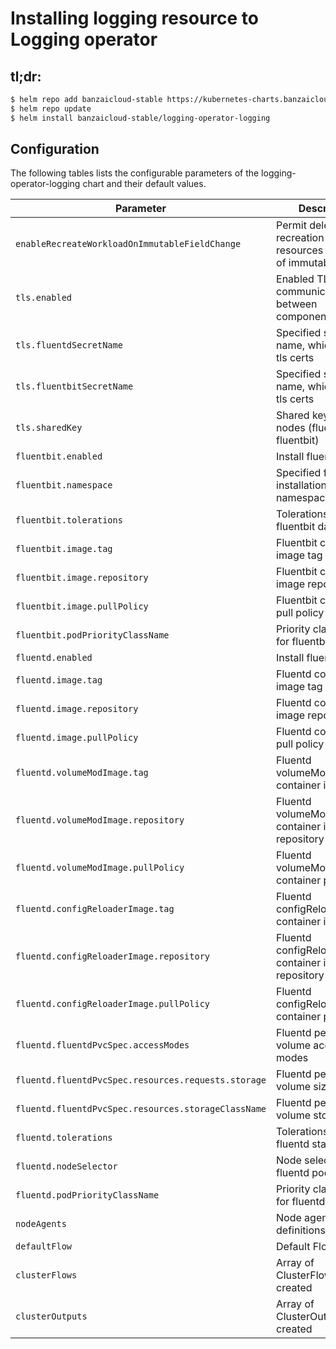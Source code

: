 # Installing logging resource to Logging operator

## tl;dr:

```bash
$ helm repo add banzaicloud-stable https://kubernetes-charts.banzaicloud.com
$ helm repo update
$ helm install banzaicloud-stable/logging-operator-logging
```

## Configuration

The following tables lists the configurable parameters of the logging-operator-logging chart and their default values.

| Parameter                                           | Description                                                              | Default                                                   |
| --------------------------------------------------- | ------------------------------------------------------                   |-----------------------------------------------------------|
| `enableRecreateWorkloadOnImmutableFieldChange`      | Permit deletion and recreation of resources on update of immutable field | false                                                     |
| `tls.enabled`                                       | Enabled TLS communication between components                             | true                                                      |
| `tls.fluentdSecretName`                             | Specified secret name, which contain tls certs                           | This will overwrite automatic Helm certificate generation. |
| `tls.fluentbitSecretName`                           | Specified secret name, which contain tls certs                           | This will overwrite automatic Helm certificate generation. |
| `tls.sharedKey`                                     | Shared key between nodes (fluentd-fluentbit)                             | [autogenerated]                                           |
| `fluentbit.enabled`                                 | Install fluent-bit                                                       | true                                                      |
| `fluentbit.namespace`                               | Specified fluentbit installation namespace                               | same as operator namespace                                |
| `fluentbit.tolerations`                             | Tolerations for fluentbit daemonset                                      | none                                                      |
| `fluentbit.image.tag`                               | Fluentbit container image tag                                            | `1.8.12`                                                  |
| `fluentbit.image.repository`                        | Fluentbit container image repository                                     | `fluent/fluent-bit`                                       |
| `fluentbit.image.pullPolicy`                        | Fluentbit container pull policy                                          | `IfNotPresent`                                            |
| `fluentbit.podPriorityClassName`                    | Priority class name for fluentbit pods                                   | none                                                      |
| `fluentd.enabled`                                   | Install fluentd                                                          | true                                                      |
| `fluentd.image.tag`                                 | Fluentd container image tag                                              | `v1.14.4-alpine-2`                                        |
| `fluentd.image.repository`                          | Fluentd container image repository                                       | `ghcr.io/banzaicloud/fluentd`                             |
| `fluentd.image.pullPolicy`                          | Fluentd container pull policy                                            | `IfNotPresent`                                            |
| `fluentd.volumeModImage.tag`                        | Fluentd volumeModImage container image tag                               | `latest`                                                  |
| `fluentd.volumeModImage.repository`                 | Fluentd volumeModImage container image repository                        | `busybox`                                                 |
| `fluentd.volumeModImage.pullPolicy`                 | Fluentd volumeModImage container pull policy                             | `IfNotPresent`                                            |
| `fluentd.configReloaderImage.tag`                   | Fluentd configReloaderImage container image tag                          | `v0.2.2`                                                  |
| `fluentd.configReloaderImage.repository`            | Fluentd configReloaderImage container image repository                   | `jimmidyson/configmap-reload`                             |
| `fluentd.configReloaderImage.pullPolicy`            | Fluentd configReloaderImage container pull policy                        | `IfNotPresent`                                            |
| `fluentd.fluentdPvcSpec.accessModes`                | Fluentd persistence volume access modes                                  | `[ReadWriteOnce]`                                         |
| `fluentd.fluentdPvcSpec.resources.requests.storage` | Fluentd persistence volume size                                          | `21Gi`                                                    |
| `fluentd.fluentdPvcSpec.resources.storageClassName` | Fluentd persistence volume storageclass                                  | `""`                                                      |
| `fluentd.tolerations`                               | Tolerations for fluentd statefulset                                      | none                                                      |
| `fluentd.nodeSelector`                              | Node selector for fluentd pods                                           | none                                                      |
| `fluentd.podPriorityClassName`                      | Priority class name for fluentd pods                                     | none                                                      |
| `nodeAgents`             | Node agents definitions                                     | {}}                                                       |
| `defaultFlow`                                       | Default Flow                                                             | {}                                                        |
| `clusterFlows`                                      | Array of ClusterFlows to be created                                      | []                                                        |
| `clusterOutputs`                                    | Array of ClusterOutputs to be created                                    | []                                                        |
